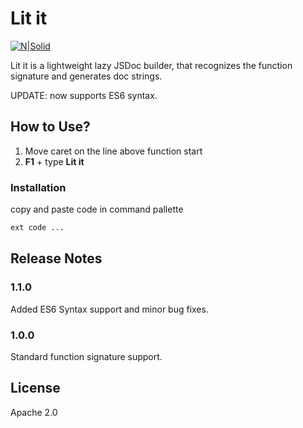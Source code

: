 # Lit it

[![N|Solid](https://cldup.com/dTxpPi9lDf.thumb.png)](https://nodesource.com/products/nsolid)

Lit it is a lightweight lazy JSDoc builder, that recognizes the function signature and generates doc strings.

UPDATE: now supports ES6 syntax.

## How to Use?
1)  Move caret on the line above function start
2) **F1** + type **Lit it**

### Installation

 copy and paste code in command pallette

```sh
ext code ...
```

## Release Notes



### 1.1.0

Added ES6 Syntax support and minor bug fixes.

### 1.0.0

Standard function signature support.

License
----
Apache 2.0